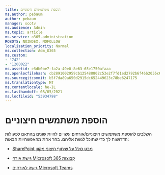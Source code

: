 ```yaml
---
title: הוספת משתמשים חיצוניים
ms.author: pebaum
author: pebaum
manager: scotv
ms.audience: Admin
ms.topic: article
ms.service: o365-administration
ROBOTS: NOINDEX, NOFOLLOW
localization_priority: Normal
ms.collection: Adm_O365
ms.custom:
- "742"
- "1200022"
ms.assetid: e8db0be7-fa2a-49e0-8e63-65e1750afaaa
ms.openlocfilehash: cb2891002959cb125488802c53e2f7fd1ed2792b6f46b2055c0ec046c0bd4e52
ms.sourcegitcommit: b5f7da89a650d2915dc652449623c78be6247175
ms.translationtype: MT
ms.contentlocale: he-IL
ms.lasthandoff: 08/05/2021
ms.locfileid: "53934798"
---
```

# <a name="adding-external-users"></a>הוספת משתמשים חיצוניים

השלבים להוספת משתמשים חיצוניים/אורחים עשויים להיות שונים בהתאם לפעולות הדרושות לך כדי שתוכל לגשת אליהם. בחר אחת מהאפשרויות הבאות:
  
- [SharePoint מבט כולל על שיתוף חיצוני מקוון](https://docs.microsoft.com/sharepoint/external-sharing-overview)

- [גישת אורח Microsoft 365 קבוצות](https://support.office.com/article/guest-access-in-office-365-groups-bfc7a840-868f-4fd6-a390-f347bf51aff6)

- [גישה לאורחים Microsoft Teams](https://docs.microsoft.com/microsoftteams/guest-access-checklist)
